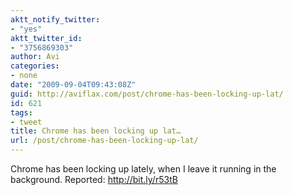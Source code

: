 ```yaml
---
aktt_notify_twitter:
- "yes"
aktt_twitter_id:
- "3756869303"
author: Avi
categories:
- none
date: "2009-09-04T09:43:08Z"
guid: http://aviflax.com/post/chrome-has-been-locking-up-lat/
id: 621
tags:
- tweet
title: Chrome has been locking up lat…
url: /post/chrome-has-been-locking-up-lat/
---
```

Chrome has been locking up lately, when I leave it running in the background. Reported: <a href="http://bit.ly/r53tB" rel="nofollow">http://bit.ly/r53tB</a>